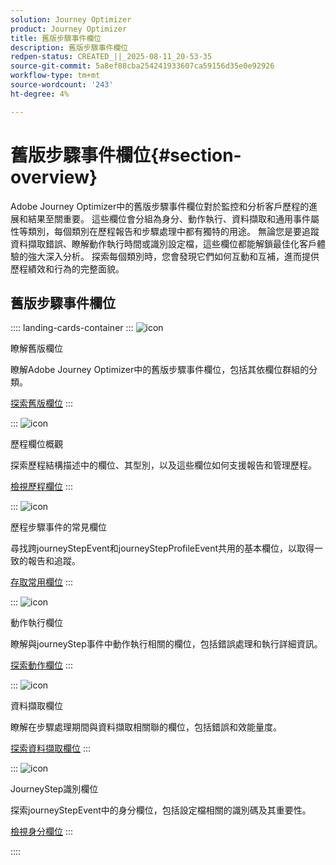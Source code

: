```yaml
---
solution: Journey Optimizer
product: Journey Optimizer
title: 舊版步驟事件欄位
description: 舊版步驟事件欄位
redpen-status: CREATED_||_2025-08-11_20-53-35
source-git-commit: 5a8ef88cba254241933607ca59156d35e0e92926
workflow-type: tm+mt
source-wordcount: '243'
ht-degree: 4%

---
```



# 舊版步驟事件欄位{#section-overview}

Adobe Journey Optimizer中的舊版步驟事件欄位對於監控和分析客戶歷程的進展和結果至關重要。 這些欄位會分組為身分、動作執行、資料擷取和通用事件屬性等類別，每個類別在歷程報告和步驟處理中都有獨特的用途。 無論您是要追蹤資料擷取錯誤、瞭解動作執行時間或識別設定檔，這些欄位都能解鎖最佳化客戶體驗的強大深入分析。 探索每個類別時，您會發現它們如何互動和互補，進而提供歷程績效和行為的完整面貌。

## 舊版步驟事件欄位

:::: landing-cards-container
:::
![icon](https://cdn.experienceleague.adobe.com/icons/book.svg)

瞭解舊版欄位

瞭解Adobe Journey Optimizer中的舊版步驟事件欄位，包括其依欄位群組的分類。

[探索舊版欄位](../using/reports/sharing-legacy-fields.md)
:::

:::
![icon](https://cdn.experienceleague.adobe.com/icons/chart-line.svg)

歷程欄位概觀

探索歷程結構描述中的欄位、其型別，以及這些欄位如何支援報告和管理歷程。

[檢視歷程欄位](../using/reports/sharing-journey-fields.md)
:::

:::
![icon](https://cdn.experienceleague.adobe.com/icons/list-check.svg)

歷程步驟事件的常見欄位

尋找跨journeyStepEvent和journeyStepProfileEvent共用的基本欄位，以取得一致的報告和追蹤。

[存取常用欄位](../using/reports/sharing-common-fields.md)
:::

:::
![icon](https://cdn.experienceleague.adobe.com/icons/gear.svg)

動作執行欄位

瞭解與journeyStep事件中動作執行相關的欄位，包括錯誤處理和執行詳細資訊。

[探索動作欄位](../using/reports/sharing-execution-fields.md)
:::

:::
![icon](https://cdn.experienceleague.adobe.com/icons/code-branch.svg)

資料擷取欄位

瞭解在步驟處理期間與資料擷取相關聯的欄位，包括錯誤和效能量度。

[探索資料擷取欄位](../using/reports/sharing-fetch-fields.md)
:::

:::
![icon](https://cdn.experienceleague.adobe.com/icons/bullseye.svg)

JourneyStep識別欄位

探索journeyStepEvent中的身分欄位，包括設定檔相關的識別碼及其重要性。

[檢視身分欄位](../using/reports/sharing-identity-fields.md)
:::

::::
